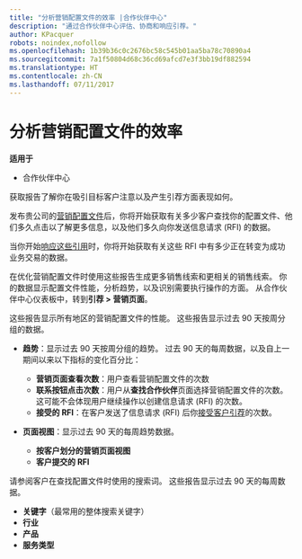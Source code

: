 ```yaml
---
title: "分析营销配置文件的效率 |合作伙伴中心"
description: "通过合作伙伴中心评估、协商和响应引荐。"
author: KPacquer
robots: noindex,nofollow
ms.openlocfilehash: 1b39b36c0c2676bc58c545b01aa5ba78c70890a4
ms.sourcegitcommit: 7a1f50804d68c36cd69afcd7e3f3bb19df882594
ms.translationtype: HT
ms.contentlocale: zh-CN
ms.lasthandoff: 07/11/2017
---
```

# <a name="analyze-the-effectiveness-of-your-marketing-profile"></a>分析营销配置文件的效率
<!-- 
https://go.microsoft.com/fwlink/?linkid=849120
-->

**适用于**

-  合作伙伴中心

获取报告了解你在吸引目标客户注意以及产生引荐方面表现如何。

发布贵公司的[营销配置文件](create-a-marketing-profile.md)后，你将开始获取有关多少客户查找你的配置文件、他们多久点击以了解更多信息，以及他们多久向你发送信息请求 (RFI) 的数据。 

当你开始[响应这些引用](responding-to-referrals.md)时，你将开始获取有关这些 RFI 中有多少正在转变为成功业务交易的数据。

在优化营销配置文件时使用这些报告生成更多销售线索和更相关的销售线索。 你的数据显示配置文件性能，分析趋势，以及识别需要执行操作的方面。 从合作伙伴中心仪表板中，转到**引荐 > 营销页面**。

这些报告显示所有地区的营销配置文件的性能。 这些报告显示过去 90 天按周分组的数据。

*  **趋势**：显示过去 90 天按周分组的趋势。 过去 90 天的每周数据，以及自上一期间以来以下指标的变化百分比：

   * **营销页面查看次数**：用户查看营销配置文件的次数
   * **联系按钮点击次数**：用户从**查找合作伙伴**页面选择营销配置文件的次数。 这可能不会体现用户继续操作以创建信息请求 (RFI) 的次数。
   * **接受的 RFI**：在客户发送了信息请求 (RFI) 后你[接受客户引荐](responding-to-referrals.md)的次数。


*  **页面视图**：显示过去 90 天的每周趋势数据。
   *  **按客户划分的营销页面视图**
   *  **客户提交的 RFI**

请参阅客户在查找配置文件时使用的搜索词。 这些报告显示过去 90 天的每周数据。

*  **关键字**（最常用的整体搜索关键字） 
*  **行业**
*  **产品**
*  **服务类型**

